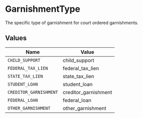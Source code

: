 # GarnishmentType

The specific type of garnishment for court ordered garnishments.


## Values

| Name                   | Value                  |
| ---------------------- | ---------------------- |
| `CHILD_SUPPORT`        | child_support          |
| `FEDERAL_TAX_LIEN`     | federal_tax_lien       |
| `STATE_TAX_LIEN`       | state_tax_lien         |
| `STUDENT_LOAN`         | student_loan           |
| `CREDITOR_GARNISHMENT` | creditor_garnishment   |
| `FEDERAL_LOAN`         | federal_loan           |
| `OTHER_GARNISHMENT`    | other_garnishment      |